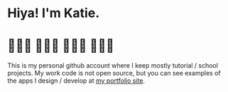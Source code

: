 # Hiya! I'm Katie.
# 👩🏻‍💻 👩🏻‍🎤 👩🏻‍🌾 👩🏻‍🎨
This is my personal github account where I keep mostly tutorial / school projects. My work code is not open source, but you can see examples of the apps I design / develop at [my portfolio site](https://www.katieloyd.com).
